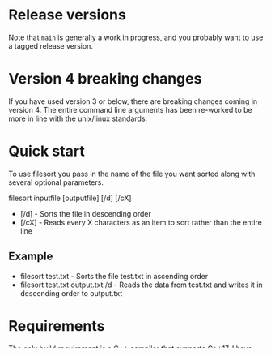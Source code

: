 # Release versions

Note that `main` is generally a work in progress, and you probably want to use a tagged release version.

# Version 4 breaking changes

If you have used version 3 or below, there are breaking changes coming in version 4. The entire command line arguments has been re-worked to be more in line with the unix/linux standards.

# Quick start
To use filesort you pass in the name of the file you want sorted along with several optional parameters.

filesort inputfile [outputfile] [/d] [/cX]
* [/d] - Sorts the file in descending order
* [/cX] - Reads every X characters as an item to sort rather than the entire line

## Example
* filesort test.txt - Sorts the file test.txt in ascending order
* filesort test.txt output.txt /d - Reads the data from test.txt and writes it in descending order to output.txt

# Requirements

The only build requirement is a C++ compiler that supports C++17. I have tested using Visual Studio 2019 and GCC 13.2.0.

## Building
* Windows - Open the solution file in Visual Studio and build accordingly.
* Unix/Linux - In the filesort directory is a MAKEFILE, this should be used to build the project. Note it is currently set to GCC, clang etc. have not been tested,
